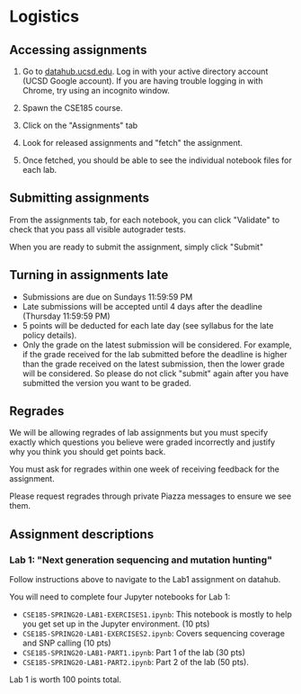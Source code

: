 # Logistics

## Accessing assignments

1. Go to [datahub.ucsd.edu](datahub.ucsd.edu). Log in with your active directory account (UCSD Google account). If you are having trouble logging in with Chrome, try using an incognito window.

2. Spawn the CSE185 course.

3. Click on the "Assignments" tab

4. Look for released assignments and "fetch" the assignment.

5. Once fetched, you should be able to see the individual notebook files for each lab. 

## Submitting assignments

From the assignments tab, for each notebook, you can click "Validate" to check that you pass all visible autograder tests. 

When you are ready to submit the assignment, simply click "Submit"

## Turning in assignments late

* Submissions are due on Sundays 11:59:59 PM
* Late submissions will be accepted until 4 days after the deadline (Thursday 11:59:59 PM)
* 5 points will be deducted for each late day (see syllabus for the late policy details).
* Only the grade on the latest submission will be considered. For example, if the grade received for the lab submitted before the deadline is higher than the grade received on the latest submission, then the lower grade will be considered. So please do not click "submit" again after you have submitted the version you want to be graded.

## Regrades

We will be allowing regrades of lab assignments but you must specify exactly which questions you believe were graded incorrectly and justify why you think you should get points back.

You must ask for regrades within one week of receiving feedback for the assignment.

Please request regrades through private Piazza messages to ensure we see them.

## Assignment descriptions

<a name="lab1">

### Lab 1: "Next generation sequencing and mutation hunting"
 
Follow instructions above to navigate to the Lab1 assignment on datahub.

You will need to complete four Jupyter notebooks for Lab 1:
* `CSE185-SPRING20-LAB1-EXERCISES1.ipynb`: This notebook is mostly to help you get set up in the Jupyter environment. (10 pts)
* `CSE185-SPRING20-LAB1-EXERCISES2.ipynb`: Covers sequencing coverage and SNP calling (10 pts)
* `CSE185-SPRING20-LAB1-PART1.ipynb`: Part 1 of the lab (30 pts)
* `CSE185-SPRING20-LAB1-PART2.ipynb`: Part 2 of the lab (50 pts).

Lab 1 is worth 100 points total.

